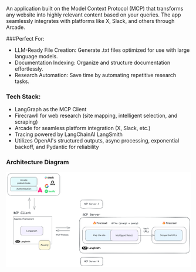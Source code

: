 An application built on the Model Context Protocol (MCP) that transforms any website into highly relevant content based on your queries. The app seamlessly integrates with platforms like X, Slack, and others through Arcade.

###Perfect For:
- LLM-Ready File Creation: Generate .txt files optimized for use with large language models.
- Documentation Indexing: Organize and structure documentation effortlessly.
- Research Automation: Save time by automating repetitive research tasks.

### Tech Stack:
- LangGraph as the MCP Client
- Firecrawll for web research (site mapping, intelligent selection, and scraping)
- Arcade for seamless platform integration (X, Slack, etc.)
- Tracing powered by LangChainAI LangSmith
- Utilizes OpenAI's structured outputs, async processing, exponential backoff, and Pydantic for reliability

### Architecture Diagram

![Architecture Diagram](app_architecture.png)
